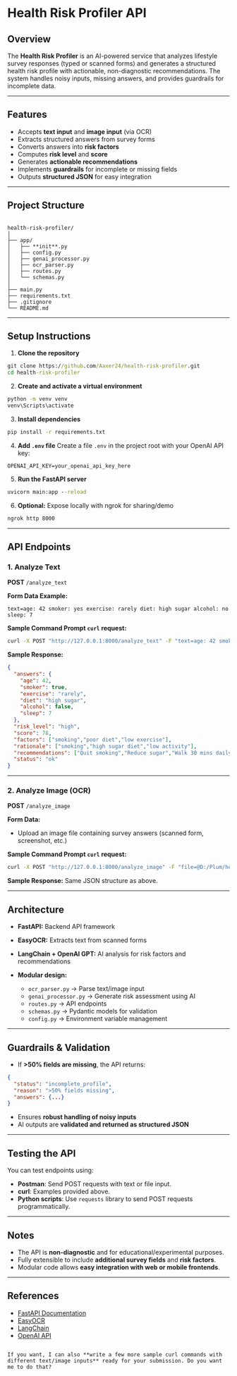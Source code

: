 # Health Risk Profiler API

## Overview
The **Health Risk Profiler** is an AI-powered service that analyzes lifestyle survey responses (typed or scanned forms) and generates a structured health risk profile with actionable, non-diagnostic recommendations. The system handles noisy inputs, missing answers, and provides guardrails for incomplete data.

---

## Features
- Accepts **text input** and **image input** (via OCR)
- Extracts structured answers from survey forms
- Converts answers into **risk factors**
- Computes **risk level** and **score**
- Generates **actionable recommendations**
- Implements **guardrails** for incomplete or missing fields
- Outputs **structured JSON** for easy integration

---

## Project Structure
```

health-risk-profiler/
│
├── app/
│   ├── **init**.py            
│   ├── config.py              
│   ├── genai_processor.py     
│   ├── ocr_parser.py          
│   ├── routes.py              
│   └── schemas.py            
│
├── main.py                    
├── requirements.txt        
├── .gitignore
└── README.md

````

---

## Setup Instructions

1. **Clone the repository**
```cmd
git clone https://github.com/Aaxer24/health-risk-profiler.git
cd health-risk-profiler
````

2. **Create and activate a virtual environment**

```cmd
python -m venv venv
venv\Scripts\activate
```

3. **Install dependencies**

```cmd
pip install -r requirements.txt
```

4. **Add `.env` file**
   Create a file `.env` in the project root with your OpenAI API key:

```
OPENAI_API_KEY=your_openai_api_key_here
```

5. **Run the FastAPI server**

```cmd
uvicorn main:app --reload
```

6. **Optional:** Expose locally with ngrok for sharing/demo

```cmd
ngrok http 8000
```

---

## API Endpoints

### 1. Analyze Text

**POST** `/analyze_text`

**Form Data Example:**

```
text=age: 42 smoker: yes exercise: rarely diet: high sugar alcohol: no sleep: 7
```

**Sample Command Prompt `curl` request:**

```cmd
curl -X POST "http://127.0.0.1:8000/analyze_text" -F "text=age: 42 smoker: yes exercise: rarely diet: high sugar alcohol: no sleep: 7"
```

**Sample Response:**

```json
{
  "answers": {
    "age": 42,
    "smoker": true,
    "exercise": "rarely",
    "diet": "high sugar",
    "alcohol": false,
    "sleep": 7
  },
  "risk_level": "high",
  "score": 78,
  "factors": ["smoking","poor diet","low exercise"],
  "rationale": ["smoking","high sugar diet","low activity"],
  "recommendations": ["Quit smoking","Reduce sugar","Walk 30 mins daily"],
  "status": "ok"
}
```

---

### 2. Analyze Image (OCR)

**POST** `/analyze_image`

**Form Data:**

* Upload an image file containing survey answers (scanned form, screenshot, etc.)

**Sample Command Prompt `curl` request:**

```cmd
curl -X POST "http://127.0.0.1:8000/analyze_image" -F "file=@D:/Plum/health-risk-profiler/data/handwritten_image.png"
```

**Sample Response:** Same JSON structure as above.

---

## Architecture

* **FastAPI:** Backend API framework
* **EasyOCR:** Extracts text from scanned forms
* **LangChain + OpenAI GPT:** AI analysis for risk factors and recommendations
* **Modular design:**

  * `ocr_parser.py` → Parse text/image input
  * `genai_processor.py` → Generate risk assessment using AI
  * `routes.py` → API endpoints
  * `schemas.py` → Pydantic models for validation
  * `config.py` → Environment variable management

---

## Guardrails & Validation

* If **>50% fields are missing**, the API returns:

```json
{
  "status": "incomplete_profile",
  "reason": ">50% fields missing",
  "answers": {...}
}
```

* Ensures **robust handling of noisy inputs**
* AI outputs are **validated and returned as structured JSON**

---

## Testing the API

You can test endpoints using:

* **Postman**: Send POST requests with text or file input.
* **curl**: Examples provided above.
* **Python scripts**: Use `requests` library to send POST requests programmatically.

---

## Notes

* The API is **non-diagnostic** and for educational/experimental purposes.
* Fully extensible to include **additional survey fields** and **risk factors**.
* Modular code allows **easy integration with web or mobile frontends**.

---

## References

* [FastAPI Documentation](https://fastapi.tiangolo.com/)
* [EasyOCR](https://www.jaided.ai/easyocr/)
* [LangChain](https://www.langchain.com/)
* [OpenAI API](https://platform.openai.com/docs/)

```

If you want, I can also **write a few more sample curl commands with different text/image inputs** ready for your submission. Do you want me to do that?
```


